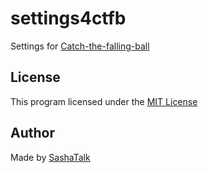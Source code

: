 # settings4ctfb

Settings for [Catch-the-falling-ball](https://github.com/m-a-prod/Catch-the-falling-ball)

## License

This program licensed under the [MIT License](LICENSE)

## Author

Made by [SashaTalk](https://me.sashatalk.ml/)
